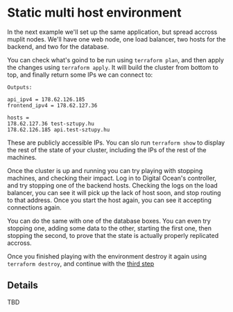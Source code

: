 Static multi host environment
=============================

In the next example we'll set up the same application, but spread accross muplit nodes.
We'll have one web node, one load balancer, two hosts for the backend,
and two for the database.

You can check what's goind to be run using `terraform plan`, and then apply the changes
using `terraform apply`. It will build the cluster from bottom to top, and finally return
some IPs we can connect to:

    Outputs:

    api_ipv4 = 178.62.126.185
    frontend_ipv4 = 178.62.127.36

    hosts =
    178.62.127.36 test-sztupy.hu
    178.62.126.185 api.test-sztupy.hu

These are publicly accessible IPs. You can slo run `terraform show` to display the rest
of the state of your cluster, including the IPs of the rest of the machines.

Once the cluster is up and running you can try playing with stopping machines, and checking
their impact. Log in to Digital Ocean's controller, and try stopping one of the backend hosts.
Checking the logs on the load balancer, you can see it will pick up the lack of host soon,
and stop routing to that address. Once you start the host again, you can see it accepting
connections again.

You can do the same with one of the database boxes. You can even try stopping one,
adding some data to the other, starting the first one, then stopping the second, to
prove that the state is actually properly replicated accross.

Once you finished playing with the environment destroy it again using `terraform destroy`,
and continue with the [third step](../3)

Details
-------

TBD

